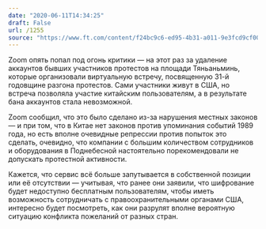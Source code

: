 ```yaml
---
date: "2020-06-11T14:34:25"
draft: False
url: /1255
source: "https://www.ft.com/content/f24bc9c6-ed95-4b31-a011-9e3fcd9cf006"
---
```


Zoom опять попал под огонь критики — на этот раз за удаление аккаунтов бывших участников протестов на площади Тяньаньминь, которые организовали виртуальную встречу, посвященную 31-й годовщине разгона протестов. Сами участники живут в США, но встреча позволяла участие китайским пользователям, а в результате бана аккаунтов стала невозможной.

Zoom сообщил, что это было сделано из-за нарушения местных законов — и при том, что в Китае нет законов против упоминания событий 1989 года, но есть вполне очевидные репрессии против попыток это сделать, очевидно, что компании с большим количеством сотрудников и оборудования в Поднебесной настоятельно порекомендовали не допускать протестной активности.

Кажется, что сервис всё больше запутывается в собственной позиции или её отсутствии — учитывая, что ранее они заявили, что шифрование будет недоступно бесплатным пользователям, чтобы иметь возможность сотрудничать с правоохранительными органами США, интересно будет посмотреть, как они разрулят вполне вероятную ситуацию конфликта пожеланий от разных стран.
